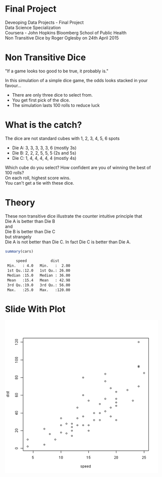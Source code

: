 Final Project  
========================================================
  
Deveoping Data Projects - Final Project  
Data Science Specialization  
Coursera - John Hopkins Bloomberg School of Public Health  
Non Transitive Dice by Roger Oglesby on 24th April 2015

Non Transitive Dice
========================================================

"If a game looks too good to be true, it probably is."  

In this simulation of a simple dice game, the odds looks stacked in your favour...  
- There are only three dice to select from.  
- You get first pick of the dice.  
- The simulation lasts 100 rolls to reduce luck 
  
What is the catch?
========================================================
The dice are not standard cubes with 1, 2, 3, 4, 5, 6 spots  

- Die A:  3, 3, 3, 3, 3, 6 (mostly 3s)  
- Die B:  2, 2, 2, 5, 5, 5 (2s and 5s)  
- Die C:  1, 4, 4, 4, 4, 4 (mostly 4s)  
  
Which cube do you select? How confident are you of winning the best of 100 rolls?  
On each roll, highest score wins.  
You can't get a tie with these dice.

Theory
========================================================
These non transitive dice illustrate the counter intuitive principle
that  
Die A is better than Die B  
and  
Die B is better than Die C  
but strangely  
Die A is not better than Die C. In fact Die C is better than Die A.  

```r
summary(cars)
```

```
     speed           dist       
 Min.   : 4.0   Min.   :  2.00  
 1st Qu.:12.0   1st Qu.: 26.00  
 Median :15.0   Median : 36.00  
 Mean   :15.4   Mean   : 42.98  
 3rd Qu.:19.0   3rd Qu.: 56.00  
 Max.   :25.0   Max.   :120.00  
```

Slide With Plot
========================================================

![plot of chunk unnamed-chunk-2](Dice.Rmd-figure/unnamed-chunk-2-1.png) 
